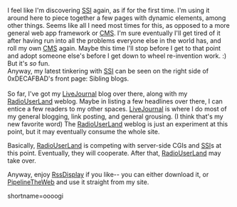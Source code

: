 <p>I feel like I'm discovering <a href="http://www.decafbad.com/twiki/bin/view/Main/SSI">SSI</a> again, as if for the first time.  I'm using it around here to piece together a few pages with dynamic elements, among other things.  Seems like all I need most times for this, as opposed to a more general web app framework or <a href="http://www.decafbad.com/twiki/bin/view/Main/CMS">CMS</a>.  I'm sure eventually I'll get tired of it after having run into all the problems everyone else in the world has, and roll my own <a href="http://www.decafbad.com/twiki/bin/view/Main/CMS">CMS</a> again.  Maybe this time I'll stop before I get to that point and adopt someone else's before I get down to wheel re-invention work.  :)  But it's <em>so</em> fun.<br />
Anyway, my latest tinkering with <a href="http://www.decafbad.com/twiki/bin/view/Main/SSI">SSI</a> can be seen on the right side of 0xDECAFBAD's front page:  Sibling blogs. <br />
 <br />
So far, I've got my <a href="http://www.decafbad.com/twiki/bin/view/Main/LiveJournal">LiveJournal</a> blog over there, along with my <a href="http://www.decafbad.com/twiki/bin/view/Main/RadioUserLand">RadioUserLand</a> weblog.  Maybe in listing a few headlines over there, I can entice a few readers to my other spaces.  <a href="http://www.decafbad.com/twiki/bin/view/Main/LiveJournal">LiveJournal</a> is where I do most of my general blogging, link posting, and general grousing.  (I think that's my new favorite word)  The <a href="http://www.decafbad.com/twiki/bin/view/Main/RadioUserLand">RadioUserLand</a> weblog is just an experiment at this point, but it may eventually consume the whole site.</p>
<p>Basically, <a href="http://www.decafbad.com/twiki/bin/view/Main/RadioUserLand">RadioUserLand</a> is competing with server-side CGIs and <a href="http://www.decafbad.com/twiki/bin/view/Main/SSI">SSI</a>s at this point.  Eventually, they will cooperate.  After that, <a href="http://www.decafbad.com/twiki/bin/view/Main/RadioUserLand">RadioUserLand</a> may take over.</p>
<p>Anyway, enjoy <a href="http://www.decafbad.com/twiki/bin/view/Main/RssDisplay">RssDisplay</a> if you like-- you can either download it, or <a href="http://www.decafbad.com/twiki/bin/view/Main/PipelineTheWeb">PipelineTheWeb</a> and use it straight from my site.</p>
<!--more-->
shortname=oooogi
